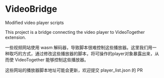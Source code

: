 # VideoBridge
Modified video player scripts

This project is a bridge connecting the video player to VideoTogether extension.

一些视频网站使用 wasm 解码器，导致脚本很难控制这些播放器。这里我们用一种取巧的方式，通过修改这些播放器的脚本，将可操作的player对象暴露出来，从而使 VideoTogether 能够控制这些播放器。

这些网站的播放器脚本地址可能会更新，欢迎提交 player_list.json 的 PR